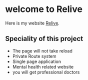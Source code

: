 # welcome to Relive
 Here is my website [Relive](https://relive-ee8b8.web.app/).

## Speciality of this project
- The page will not take reload
- Private Route system
- Single page application
- Mental health related website
- you will get professional doctors
